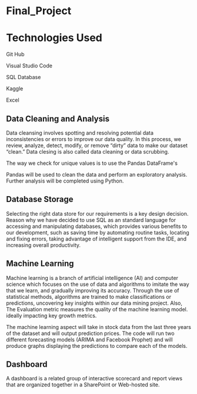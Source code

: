 # Final_Project


# Technologies Used

Git Hub

Visual Studio Code

SQL Database

Kaggle

Excel

## Data Cleaning and Analysis

Data cleansing involves spotting and resolving potential data inconsistencies or errors to improve our data quality.
In this process, we review, analyze, detect, modify, or remove “dirty” data to make our dataset “clean.” Data clesing 
is also called data cleaning or data scrubbing.

The way we check for unique values is to use the Pandas DataFrame's 

Pandas will be used to clean the data and perform an exploratory analysis. Further analysis will be completed using Python.

## Database Storage

Selecting the right data store for our requirements is a key design decision. Reason why we have decided to use
SQL as an standard language for accessing and manipulating databases, which provides various benefits to our development, 
such as saving time by automating routine tasks, locating and fixing errors, taking advantage of intelligent support from 
the IDE, and increasing overall productivity.


## Machine Learning

Machine learning is a branch of artificial intelligence (AI) and computer science which focuses on the use of data and algorithms to imitate the way that we learn, and gradually improving its accuracy. Through the use of statistical methods, algorithms are trained to make classifications or predictions, uncovering key insights within our data mining project. Also, The Evaluation metric measures the quality of the machine learning model. ideally impacting key growth metrics.

The machine learning aspect will take in stock data from the last three years of the dataset and will output prediction prices. The code will run two different forecasting models (ARIMA and Facebook Prophet) and will produce graphs displaying the predictions to compare each of the models.

## Dashboard

A dashboard is a related group of interactive scorecard and report views that are organized together in a SharePoint or Web-hosted site.









